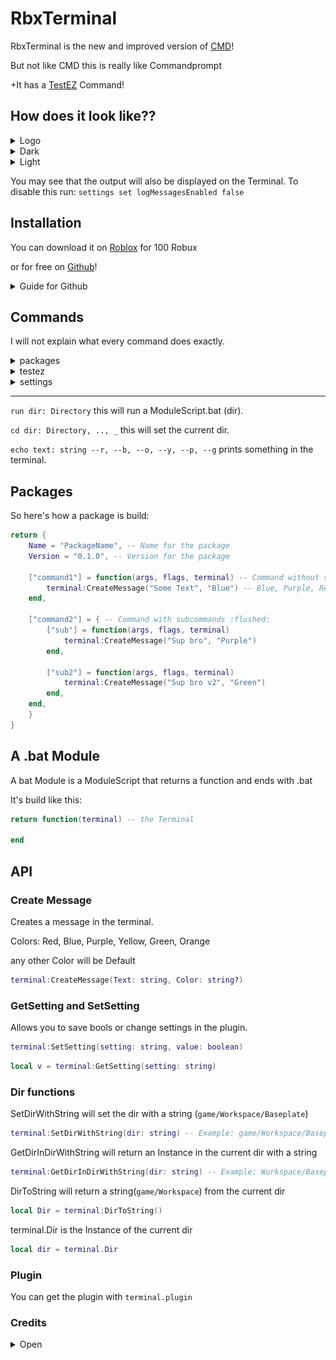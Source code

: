 # RbxTerminal

RbxTerminal is the new and improved version of [CMD](https://devforum.roblox.com/t/cmd-a-simple-windows-like-cmd/2024427)!

But not like CMD this is really like Commandprompt

+It has a [TestEZ](https://roblox.github.io/testez/) Command!

## How does it look like??

<details>
  <summary>Logo</summary>

  ![logo](assets/rbxterminal_logo.png)

  ![dev_logo](assets/rbxterminal_logo_dev.png)
</details>

<details>
  <summary>Dark</summary>

  ![dark](assets/dark.png)
</details>

<details>
  <summary>Light</summary>

  ![light](assets/light.png)

  ***wierd InCommand error***
</details>

You may see that the output will also be displayed on the Terminal.
To disable this run: ```settings set logMessagesEnabled false```

## Installation

You can download it on [Roblox](https://www.roblox.com/library/12004274656/) for 100 Robux

or for free on [Github](https://github.com/Command17/RbxTerminal)!

<details>
  <summary>Guide for Github</summary>
  
    If your on the Github page go to release and find the most resent.
    Click on it and download the RbxTerminal.rbxm

    Drag and drop it into Roblox Studio. Right Click on it and Click save as local plugin and your done!
</details>

## Commands

I will not explain what every command does exactly.

<details>
  <summary>packages</summary>

```version packageName: string``` this will say what version a package is on

```install dir: Directory``` this will install a ModuleScript (dir) as package

```uninstall packageName: string``` this will uninstall a package

```show --version | -v``` this will show every package installed. The ```--version``` flag will also show the version
</details>

<details>
  <summary>testez</summary>

```test dir: Directory``` this will test a ModuleScript.spec (dir) with [TestEZ](https://roblox.github.io/testez/)

</details>

<details>
  <summary>settings</summary>

```set setting: string, bool: boolean``` this will set a setting to true or false

```get setting: string``` this will show the value of a setting

</details>

---

```run dir: Directory``` this will run a ModuleScript.bat (dir).

```cd dir: Directory, .., _``` this will set the current dir.

```echo text: string --r, --b, --o, --y, --p, --g``` prints something in the terminal.

## Packages

So here's how a package is build:

```lua
return {
    Name = "PackageName", -- Name for the package
    Version = "0.1.0", -- Version for the package

    ["command1"] = function(args, flags, terminal) -- Command without subcommands | Args and Flags are an Array. Terminal is the Terminal
        terminal:CreateMessage("Some Text", "Blue") -- Blue, Purple, Red, Yellow, Green
    end,

    ["command2"] = { -- Command with subcommands :flushed:
        ["sub"] = function(args, flags, terminal)
            terminal:CreateMessage("Sup bro", "Purple")
        end,

        ["sub2"] = function(args, flags, terminal)
            terminal:CreateMessage("Sup bro v2", "Green")
        end,
    end,
    }
}
```

## A .bat Module

A bat Module is a ModuleScript that returns a function and ends with .bat

It's build like this:

```lua
return function(terminal) -- the Terminal

end
```

## API

### Create Message

Creates a message in the terminal.

Colors:
Red, Blue, Purple, Yellow, Green, Orange

any other Color will be Default

```lua
terminal:CreateMessage(Text: string, Color: string?)
```

### GetSetting and SetSetting

Allows you to save bools or change settings in the plugin.

```lua
terminal:SetSetting(setting: string, value: boolean)
```

```lua
local v = terminal:GetSetting(setting: string)
```

### Dir functions

SetDirWithString will set the dir with a string (```game/Workspace/Baseplate```)

```lua
terminal:SetDirWithString(dir: string) -- Example: game/Workspace/Baseplate
```

GetDirInDirWithString will return an Instance in the current dir with a string

```lua
terminal:GetDirInDirWithString(dir: string) -- Example: Workspace/Baseplate (The current dir is game)
```

DirToString will return a string(```game/Workspace```) from the current dir

```lua
local Dir = terminal:DirToString()
```

terminal.Dir is the Instance of the current dir

```lua
local dir = terminal.Dir
```

### Plugin

You can get the plugin with ```terminal.plugin```

### Credits

<details>
  <summary>Open</summary>

  [Promise](https://eryn.io/roblox-lua-promise/docs/intro) by eveara

  [Roact Hooks](https://github.com/Kampfkarren/roact-hooks) by kampfkarren

  [Studio Plugin](https://github.com/csqrl/studio-plugin) by csqrl

  [Studio Theme](https://github.com/csqrl/studio-theme) by csqrl

  [Roact](https://roblox.github.io/roact/) by roblox

  [Rodux](https://roblox.github.io/rodux/) by roblox

  [Rodux Hooks](https://github.com/solarhorizon/rodux-hooks) by SolarHorizon

  [Stift](https://github.com/csqrl/sift) by csqrl

  [TestEZ](https://roblox.github.io/testez/) by roblox

  And you!

</details>